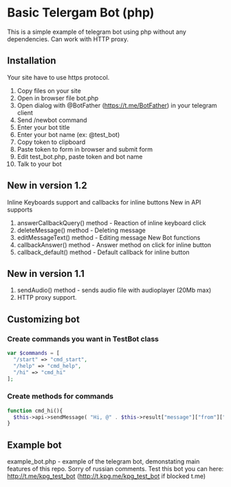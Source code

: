 # Basic Telergam Bot (php)
This is a simple example of telegram bot using php without any dependencies. Can work with HTTP proxy.

## Installation
Your site have to use https protocol.

1. Copy files on your site
2. Open in browser file bot.php
3. Open dialog with @BotFather (https://t.me/BotFather) in your telegram client
  1. Send /newbot command
  2. Enter your bot title
  3. Enter your bot name (ex: @test_bot)
  4. Copy token to clipboard
4. Paste token to form in browser and submit form
5. Edit test_bot.php, paste token and bot name
6. Talk to your bot

## New in version 1.2
Inline Keyboards support and callbacks for inline buttons
New in API supports
1. answerCallbackQuery() method - Reaction of inline keyboard click
2. deleteMessage() method - Deleting message
3. editMessageText() method - Editing message
New Bot functions
1. callbackAnswer() method - Answer method on click for inline button
2. callback_default() method - Default callback for inline button

## New in version 1.1
1. sendAudio() method - sends audio file with audioplayer (20Mb max)
2. HTTP proxy support.

## Customizing bot
### Create commands you want in TestBot class

```php
var $commands = [
  "/start" => "cmd_start",
  "/help" => "cmd_help",
  "/hi" => "cmd_hi"
];
```

### Create methods for commands

```php
function cmd_hi(){
  $this->api->sendMessage( "Hi, @" . $this->result["message"]["from"]["username"] . "." );
}
```
## Example bot
example_bot.php - example of the telegram bot, demonstating main features of this repo. Sorry of russian comments.
Test this bot you can here: http://t.me/kpg_test_bot (http://t.kpg.me/kpg_test_bot if blocked t.me)